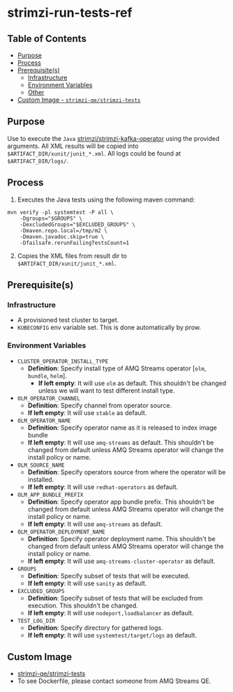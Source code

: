 # strimzi-run-tests-ref<!-- omit from toc -->

## Table of Contents<!-- omit from toc -->

- [Purpose](#purpose)
- [Process](#process)
- [Prerequisite(s)](#prerequisites)
    - [Infrastructure](#infrastructure)
    - [Environment Variables](#environment-variables)
    - [Other](#other)
- [Custom Image - `strimzi-qe/strimzi-tests`](#custom-image)

## Purpose

Use to execute the `Java` [strimzi/strimzi-kafka-operator](https://github.com/strimzi/strimzi-kafka-operator) using the provided arguments.
All XML results will be copied into `$ARTIFACT_DIR/xunit/junit_*.xml`.
All logs could be found at `$ARTIFACT_DIR/logs/`.

## Process

1. Executes the Java tests using the following maven command:
```shell
mvn verify -pl systemtest -P all \
	-Dgroups="$GROUPS" \
	-DexcludedGroups="$EXCLUDED_GROUPS" \
	-Dmaven.repo.local=/tmp/m2 \
	-Dmaven.javadoc.skip=true \
	-Dfailsafe.rerunFailingTestsCount=1
```
2. Copies the XML files from result dir to `$ARTIFACT_DIR/xunit/junit_*.xml`.

## Prerequisite(s)

### Infrastructure

- A provisioned test cluster to target.
- `KUBECONFIG` env variable set. This is done automatically by prow.

### Environment Variables

- `CLUSTER_OPERATOR_INSTALL_TYPE`
    - **Definition**: Specify install type of AMQ Streams operator [`olm`, `bundle`, `helm`].
      - **If left empty**: It will use `olm` as default. This shouldn't be changed unless we will want to test different install type.
- `OLM_OPERATOR_CHANNEL`
  - **Definition**: Specify channel from operator source.
  - **If left empty**: It will use `stable` as default.
- `OLM_OPERATOR_NAME`
  - **Definition**: Specify operator name as it is released to index image bundle
  - **If left empty**: It will use `amq-streams` as default. This shouldn't be changed from default unless AMQ Streams operator will change the install policy or name.
- `OLM_SOURCE_NAME`
  - **Definition**: Specify operators source from where the operator will be installed.
  - **If left empty**: It will use `redhat-operators` as default.
- `OLM_APP_BUNDLE_PREFIX`
  - **Definition**: Specify operator app bundle prefix. This shouldn't be changed from default unless AMQ Streams operator will change the install policy or name.
  - **If left empty**: It will use `amq-streams` as default.
- `OLM_OPERATOR_DEPLOYMENT_NAME`
  - **Definition**: Specify operator deployment name. This shouldn't be changed from default unless AMQ Streams operator will change the install policy or name.
  - **If left empty**: It will use `amq-streams-cluster-operator` as default.
- `GROUPS`
  - **Definition**: Specify subset of tests that will be executed.
  - **If left empty**: It will use `sanity` as default.
- `EXCLUDED_GROUPS`
  - **Definition**: Specify subset of tests that will be excluded from execution. This shouldn't be changed.
  - **If left empty**: It will use `nodeport,loadbalancer` as default.
- `TEST_LOG_DIR`
  - **Definition**: Specify directory for gathered logs.
  - **If left empty**: It will use `systemtest/target/logs` as default. 

## Custom Image

- [strimzi-qe/strimzi-tests](https://quay.io/repository/strimzi-qe/strimzi-tests)
- To see Dockerfile, please contact someone from AMQ Streams QE.
